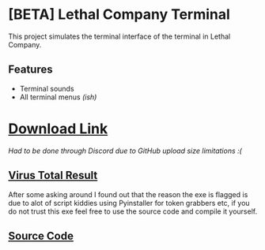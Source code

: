 # [BETA] Lethal Company Terminal

This project simulates the terminal interface of the terminal in Lethal Company. 

## Features

- Terminal sounds
- All terminal menus *(ish)*

# [Download Link](https://cdn.discordapp.com/attachments/1196587062476947507/1206259526223798382/LethalCompanyTerminal.exe?ex=65db5bba&is=65c8e6ba&hm=ddc287736932de7b1a09bc0973bbce452906b614a3bdf300a958cb51b8f0724a&)
*Had to be done through Discord due to GitHub upload size limitations :(*
## [Virus Total Result](https://www.virustotal.com/gui/file/36f4f6606337af31a4d61d4046810c43125dc8971356b58d9c79fc1f38f11b7d)
After some asking around I found out that the reason the exe is flagged is due to alot of script kiddies using Pyinstaller for token grabbers etc, if you do not trust this exe feel free to use the source code and compile it yourself.
## [Source Code](https://github.com/Arimuon/LethalCompanyTerminal/tree/main/source%20code)

